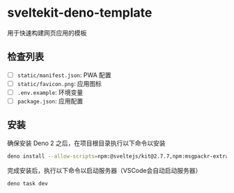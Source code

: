 # sveltekit-deno-template

用于快速构建网页应用的模板

## 检查列表

- [ ] `static/manifest.json`: PWA 配置
- [ ] `static/favicon.png`: 应用图标
- [ ] `.env.example`: 环境变量
- [ ] `package.json`: 应用配置

## 安装

确保安装 Deno 2 之后，在项目根目录执行以下命令以安装

```sh
deno install --allow-scripts=npm:@sveltejs/kit@2.7.7,npm:msgpackr-extract@3.0.3
```

完成安装后，执行以下命令以启动服务器（VSCode会自动启动服务器）

```sh
deno task dev
```
